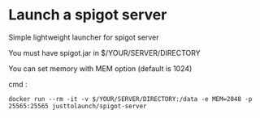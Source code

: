 # Launch a spigot server

Simple lightweight launcher for spigot server

You must have spigot.jar in $/YOUR/SERVER/DIRECTORY

You can set memory with MEM option (default is 1024)

cmd :

    docker run --rm -it -v $/YOUR/SERVER/DIRECTORY:/data -e MEM=2048 -p 25565:25565 justtolaunch/spigot-server
